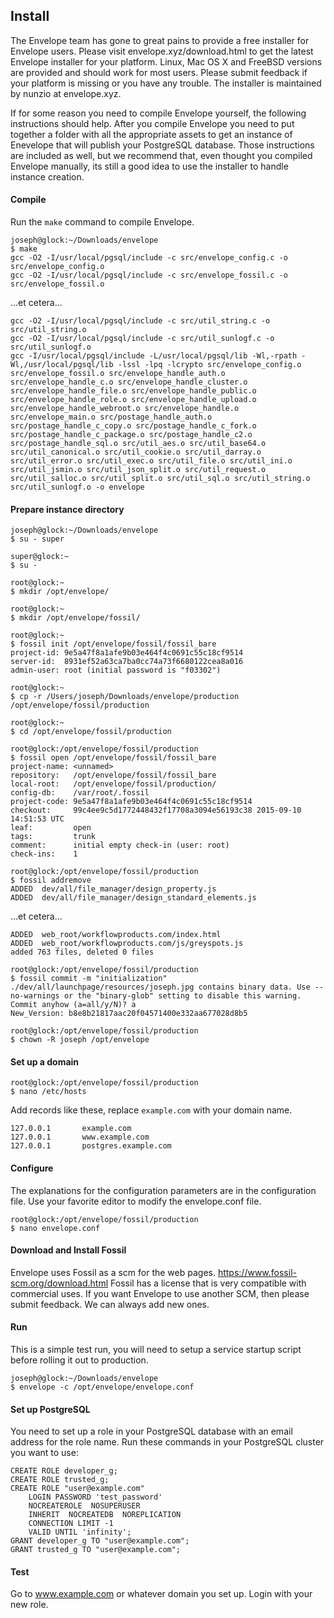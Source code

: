 ## Install
The Envelope team has gone to great pains to provide a free installer for Envelope users. Please visit envelope.xyz/download.html to get the latest Envelope installer for your platform. Linux, Mac OS X and FreeBSD versions are provided and should work for most users. Please submit feedback if your platform is missing or you have any trouble. The installer is maintained by nunzio at envelope.xyz. 

If for some reason you need to compile Envelope yourself, the following instructions should help. After you compile Envelope you need to put together a folder with all the appropriate assets to get an instance of Enevelope that will publish your PostgreSQL database. Those instructions are included as well, but we recommend that, even thought you compiled Envelope manually, its still a good idea to use the installer to handle instance creation. 

#### Compile
Run the `make` command to compile Envelope.
```
joseph@glock:~/Downloads/envelope
$ make
gcc -O2 -I/usr/local/pgsql/include -c src/envelope_config.c -o src/envelope_config.o
gcc -O2 -I/usr/local/pgsql/include -c src/envelope_fossil.c -o src/envelope_fossil.o
```
...et cetera...
```
gcc -O2 -I/usr/local/pgsql/include -c src/util_string.c -o src/util_string.o
gcc -O2 -I/usr/local/pgsql/include -c src/util_sunlogf.c -o src/util_sunlogf.o
gcc -I/usr/local/pgsql/include -L/usr/local/pgsql/lib -Wl,-rpath -Wl,/usr/local/pgsql/lib -lssl -lpq -lcrypto src/envelope_config.o src/envelope_fossil.o src/envelope_handle_auth.o src/envelope_handle_c.o src/envelope_handle_cluster.o src/envelope_handle_file.o src/envelope_handle_public.o src/envelope_handle_role.o src/envelope_handle_upload.o src/envelope_handle_webroot.o src/envelope_handle.o src/envelope_main.o src/postage_handle_auth.o src/postage_handle_c_copy.o src/postage_handle_c_fork.o src/postage_handle_c_package.o src/postage_handle_c2.o src/postage_handle_sql.o src/util_aes.o src/util_base64.o src/util_canonical.o src/util_cookie.o src/util_darray.o src/util_error.o src/util_exec.o src/util_file.o src/util_ini.o src/util_jsmin.o src/util_json_split.o src/util_request.o src/util_salloc.o src/util_split.o src/util_sql.o src/util_string.o src/util_sunlogf.o -o envelope
```

#### Prepare instance directory

```
joseph@glock:~/Downloads/envelope
$ su - super

super@glock:~
$ su -

root@glock:~
$ mkdir /opt/envelope/

root@glock:~
$ mkdir /opt/envelope/fossil/

root@glock:~
$ fossil init /opt/envelope/fossil/fossil_bare
project-id: 9e5a47f8a1afe9b03e464f4c0691c55c18cf9514
server-id:  8931ef52a63ca7ba0cc74a73f6680122cea8a016
admin-user: root (initial password is "f03302")

root@glock:~
$ cp -r /Users/joseph/Downloads/envelope/production /opt/envelope/fossil/production

root@glock:~
$ cd /opt/envelope/fossil/production

root@glock:/opt/envelope/fossil/production
$ fossil open /opt/envelope/fossil/fossil_bare
project-name: <unnamed>
repository:   /opt/envelope/fossil/fossil_bare
local-root:   /opt/envelope/fossil/production/
config-db:    /var/root/.fossil
project-code: 9e5a47f8a1afe9b03e464f4c0691c55c18cf9514
checkout:     99c4ee9c5d1772448432f17708a3094e56193c38 2015-09-10 14:51:53 UTC
leaf:         open
tags:         trunk
comment:      initial empty check-in (user: root)
check-ins:    1

root@glock:/opt/envelope/fossil/production
$ fossil addremove
ADDED  dev/all/file_manager/design_property.js
ADDED  dev/all/file_manager/design_standard_elements.js
```
...et cetera...
```
ADDED  web_root/workflowproducts.com/index.html
ADDED  web_root/workflowproducts.com/js/greyspots.js
added 763 files, deleted 0 files

root@glock:/opt/envelope/fossil/production
$ fossil commit -m "initialization"
./dev/all/launchpage/resources/joseph.jpg contains binary data. Use --no-warnings or the "binary-glob" setting to disable this warning.
Commit anyhow (a=all/y/N)? a
New_Version: b8e8b21817aac20f04571400e332aa677028d8b5

root@glock:/opt/envelope/fossil/production
$ chown -R joseph /opt/envelope
```

#### Set up a domain
```
root@glock:/opt/envelope/fossil/production
$ nano /etc/hosts
```
Add records like these, replace `example.com` with your domain name.
```
127.0.0.1       example.com
127.0.0.1       www.example.com
127.0.0.1       postgres.example.com
```

#### Configure
The explanations for the configuration parameters are in the configuration file.
Use your favorite editor to modify the envelope.conf file.
```
root@glock:/opt/envelope/fossil/production
$ nano envelope.conf
```

#### Download and Install Fossil
Envelope uses Fossil as a scm for the web pages.
https://www.fossil-scm.org/download.html
Fossil has a license that is very compatible with commercial uses. If you want Envelope to use another SCM, then please submit feedback. We can always add new ones.

#### Run
This is a simple test run, you will need to setup a service startup script before rolling it out to production.
```
joseph@glock:~/Downloads/envelope
$ envelope -c /opt/envelope/envelope.conf
```

#### Set up PostgreSQL
You need to set up a role in your PostgreSQL database with an email address for the role name.
Run these commands in your PostgreSQL cluster you want to use:
```
CREATE ROLE developer_g;
CREATE ROLE trusted_g;
CREATE ROLE "user@example.com"
	LOGIN PASSWORD 'test_password'
	NOCREATEROLE  NOSUPERUSER
	INHERIT  NOCREATEDB  NOREPLICATION
	CONNECTION LIMIT -1
	VALID UNTIL 'infinity';
GRANT developer_g TO "user@example.com";
GRANT trusted_g TO "user@example.com";
```

#### Test
Go to www.example.com or whatever domain you set up. Login with your new role.
